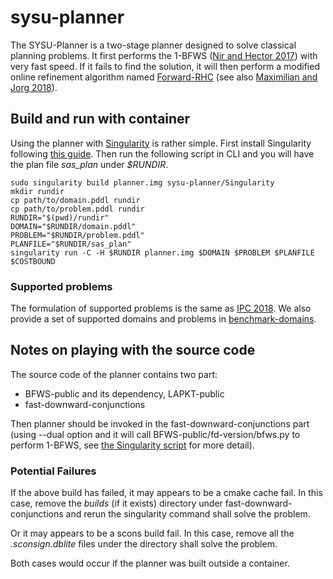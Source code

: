 # sysu-planner
The SYSU-Planner is a two-stage planner designed to solve classical planning problems. It first performs the 1-BFWS ([Nir and Hector 2017](https://people.eng.unimelb.edu.au/nlipovetzky/papers/aaai17-BFWS-novelty-exploration.pdf)) with very fast speed. If it fails to find the solution, it will then perform a modified online refinement algorithm named [Forward-RHC](http://ada.liacs.nl/events/sparkle-planning-19/documents/solver_description/SYSU-planner-description.pdf) (see also [Maximilian and Jorg 2018](https://ipc2018-classical.bitbucket.io/planner-abstracts/team8.pdf)). 

## Build and run with container
Using the planner with [Singularity](https://sylabs.io/docs/#singularity) is rather simple. First install Singularity following [this guide](https://sylabs.io/guides/3.3/user-guide/quick_start.html#quick-installation-steps). Then run the following script in CLI and you will have the plan file *sas_plan* under *$RUNDIR*. 
```
sudo singularity build planner.img sysu-planner/Singularity
mkdir rundir
cp path/to/domain.pddl rundir
cp path/to/problem.pddl rundir
RUNDIR="$(pwd)/rundir"
DOMAIN="$RUNDIR/domain.pddl"
PROBLEM="$RUNDIR/problem.pddl"
PLANFILE="$RUNDIR/sas_plan"
singularity run -C -H $RUNDIR planner.img $DOMAIN $PROBLEM $PLANFILE $COSTBOUND
```

### Supported problems
The formulation of supported problems is the same as [IPC 2018](https://ipc2018-classical.bitbucket.io/#pddl). We also provide a set of supported domains and problems in [benchmark-domains](https://github.com/hejm37/benchmark-domains).

## Notes on playing with the source code
The source code of the planner contains two part:
* BFWS-public and its dependency, LAPKT-public
* fast-downward-conjunctions

Then planner should be invoked in the fast-downward-conjunctions part (using --dual option and it will call BFWS-public/fd-version/bfws.py to perform 1-BFWS, see [the Singularity script](https://github.com/hejm37/sysu-planner/blob/master/Singularity) for more detail).

### Potential Failures
If the above build has failed, it may appears to be a cmake cache fail. In this case, remove the *builds* (if it exists) directory under fast-downward-conjunctions and rerun the singularity command shall solve the problem.

Or it may appears to be a scons build fail. In this case, remove all the *.sconsign.dblite* files under the directory shall solve the problem.

Both cases would occur if the planner was built outside a container.
